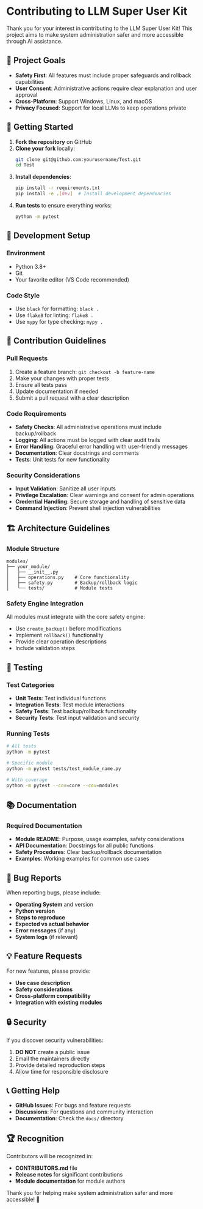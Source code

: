 # Contributing to LLM Super User Kit

Thank you for your interest in contributing to the LLM Super User Kit! This project aims to make system administration safer and more accessible through AI assistance.

## 🎯 Project Goals

- **Safety First**: All features must include proper safeguards and rollback capabilities
- **User Consent**: Administrative actions require clear explanation and user approval
- **Cross-Platform**: Support Windows, Linux, and macOS
- **Privacy Focused**: Support for local LLMs to keep operations private

## 🚀 Getting Started

1. **Fork the repository** on GitHub
2. **Clone your fork** locally:
   ```bash
   git clone git@github.com:yourusername/Test.git
   cd Test
   ```
3. **Install dependencies**:
   ```bash
   pip install -r requirements.txt
   pip install -e .[dev]  # Install development dependencies
   ```
4. **Run tests** to ensure everything works:
   ```bash
   python -m pytest
   ```

## 🔧 Development Setup

### Environment
- Python 3.8+
- Git
- Your favorite editor (VS Code recommended)

### Code Style
- Use `black` for formatting: `black .`
- Use `flake8` for linting: `flake8 .`
- Use `mypy` for type checking: `mypy .`

## 📝 Contribution Guidelines

### Pull Requests
1. Create a feature branch: `git checkout -b feature-name`
2. Make your changes with proper tests
3. Ensure all tests pass
4. Update documentation if needed
5. Submit a pull request with a clear description

### Code Requirements
- **Safety Checks**: All administrative operations must include backup/rollback
- **Logging**: All actions must be logged with clear audit trails
- **Error Handling**: Graceful error handling with user-friendly messages
- **Documentation**: Clear docstrings and comments
- **Tests**: Unit tests for new functionality

### Security Considerations
- **Input Validation**: Sanitize all user inputs
- **Privilege Escalation**: Clear warnings and consent for admin operations
- **Credential Handling**: Secure storage and handling of sensitive data
- **Command Injection**: Prevent shell injection vulnerabilities

## 🏗️ Architecture Guidelines

### Module Structure
```
modules/
├── your_module/
│   ├── __init__.py
│   ├── operations.py    # Core functionality
│   ├── safety.py        # Backup/rollback logic
│   └── tests/           # Module tests
```

### Safety Engine Integration
All modules must integrate with the core safety engine:
- Use `create_backup()` before modifications
- Implement `rollback()` functionality
- Provide clear operation descriptions
- Include validation steps

## 🧪 Testing

### Test Categories
- **Unit Tests**: Test individual functions
- **Integration Tests**: Test module interactions
- **Safety Tests**: Test backup/rollback functionality
- **Security Tests**: Test input validation and security

### Running Tests
```bash
# All tests
python -m pytest

# Specific module
python -m pytest tests/test_module_name.py

# With coverage
python -m pytest --cov=core --cov=modules
```

## 📚 Documentation

### Required Documentation
- **Module README**: Purpose, usage examples, safety considerations
- **API Documentation**: Docstrings for all public functions
- **Safety Procedures**: Clear backup/rollback documentation
- **Examples**: Working examples for common use cases

## 🐛 Bug Reports

When reporting bugs, please include:
- **Operating System** and version
- **Python version**
- **Steps to reproduce**
- **Expected vs actual behavior**
- **Error messages** (if any)
- **System logs** (if relevant)

## 💡 Feature Requests

For new features, please provide:
- **Use case description**
- **Safety considerations**
- **Cross-platform compatibility**
- **Integration with existing modules**

## 🔒 Security

If you discover security vulnerabilities:
1. **DO NOT** create a public issue
2. Email the maintainers directly
3. Provide detailed reproduction steps
4. Allow time for responsible disclosure

## 📞 Getting Help

- **GitHub Issues**: For bugs and feature requests
- **Discussions**: For questions and community interaction
- **Documentation**: Check the `docs/` directory

## 🏆 Recognition

Contributors will be recognized in:
- **CONTRIBUTORS.md** file
- **Release notes** for significant contributions
- **Module documentation** for module authors

Thank you for helping make system administration safer and more accessible! 🚀

